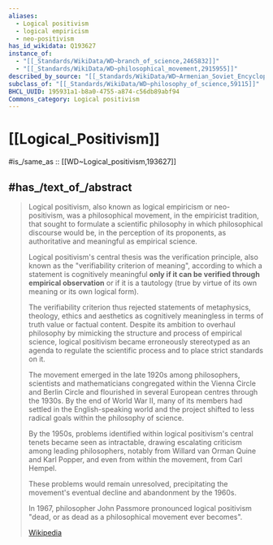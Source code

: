 ```yaml
---
aliases:
  - Logical positivism
  - logical empiricism
  - neo-positivism
has_id_wikidata: Q193627
instance_of:
  - "[[_Standards/WikiData/WD~branch_of_science,2465832]]"
  - "[[_Standards/WikiData/WD~philosophical_movement,2915955]]"
described_by_source: "[[_Standards/WikiData/WD~Armenian_Soviet_Encyclopedia,_vol._12,124737664]]"
subclass_of: "[[_Standards/WikiData/WD~philosophy_of_science,59115]]"
BHCL_UUID: 195931a1-b8a0-4755-a874-c56db89abf94
Commons_category: Logical positivism
---
```


# [[Logical_Positivism]] 

#is_/same_as :: [[WD~Logical_positivism,193627]] 

## #has_/text_of_/abstract 

> Logical positivism, also known as logical empiricism or neo-positivism, 
> was a philosophical movement, in the empiricist tradition, 
> that sought to formulate a scientific philosophy in which philosophical discourse would be, 
> in the perception of its proponents, as authoritative and meaningful as empirical science.
>
> Logical positivism's central thesis was the verification principle, 
> also known as the "verifiability criterion of meaning", 
> according to which a statement is cognitively meaningful 
> **only if it can be verified through empirical observation** or if it is a tautology 
> (true by virtue of its own meaning or its own logical form). 
> 
> The verifiability criterion thus rejected statements of metaphysics, theology, ethics and aesthetics 
> as cognitively meaningless in terms of truth value or factual content. 
> Despite its ambition to overhaul philosophy by mimicking the structure and process of empirical science, 
> logical positivism became erroneously stereotyped as an agenda to regulate the scientific process 
> and to place strict standards on it.
>
> The movement emerged in the late 1920s among philosophers, scientists and mathematicians 
> congregated within the Vienna Circle and Berlin Circle 
> and flourished in several European centres through the 1930s. 
> By the end of World War II, many of its members had settled in the English-speaking world 
> and the project shifted to less radical goals within the philosophy of science.
>
> By the 1950s, problems identified within logical positivism's central tenets became seen as intractable, 
> drawing escalating criticism among leading philosophers, 
> notably from Willard van Orman Quine and Karl Popper, 
> and even from within the movement, from Carl Hempel. 
> 
> These problems would remain unresolved, 
> precipitating the movement's eventual decline and abandonment by the 1960s. 
> 
> In 1967, philosopher John Passmore pronounced logical positivism "dead, 
> or as dead as a philosophical movement ever becomes".
>
> [Wikipedia](https://en.wikipedia.org/wiki/Logical%20positivism) 

